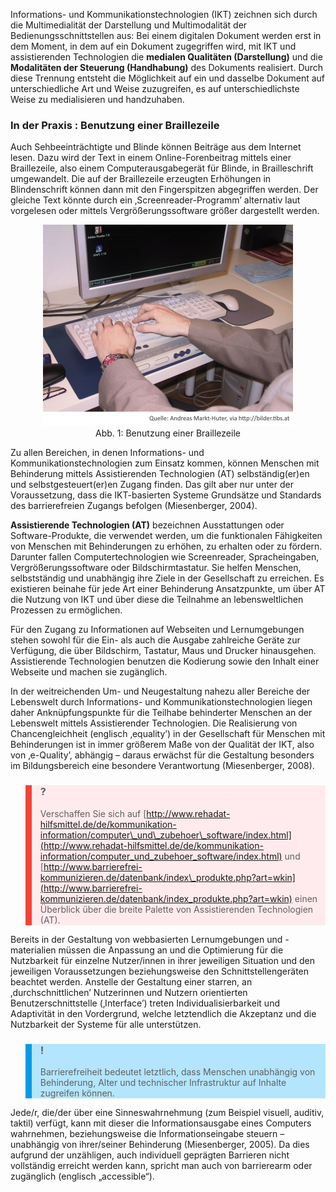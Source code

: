 <!-- filename: 01_Grundsaetzliches_Verstaendnis_von_Barrierefreiheit_equality_=_e-quality.md -->
<!-- title: Grundsätzliches Verständnis von Barrierefreiheit: „equality = e-quality“ -->

Informations- und Kommunikationstechnologien (IKT) zeichnen sich durch die Multimedialität der Darstellung und Multimodalität der Bedienungsschnittstellen aus: Bei einem digitalen Dokument werden erst in dem Moment, in dem auf ein Dokument zugegriffen wird, mit IKT und assistierenden Technologien die **medialen Qualitäten (Darstellung)** und die **Modalitäten der Steuerung (Handhabung)** des Dokuments realisiert. Durch diese Trennung entsteht die Möglichkeit auf ein und dasselbe Dokument auf unterschiedliche Art und Weise zuzugreifen, es auf unterschiedlichste Weise zu medialisieren und handzuhaben.

### In der Praxis : Benutzung einer Braillezeile

Auch Sehbeeinträchtigte und Blinde können Beiträge aus dem Internet lesen. Dazu wird der Text in einem Online-Forenbeitrag mittels einer Braillezeile, also einem Computerausgabegerät für Blinde, in Brailleschrift umgewandelt. Die auf der Braillezeile erzeugten Erhöhungen in Blindenschrift können dann mit den Fingerspitzen abgegriffen werden. Der gleiche Text könnte durch ein ‚Screenreader-Programm’ alternativ laut vorgelesen oder mittels Vergrößerungssoftware größer dargestellt werden. </blockquote>

<center><figure>
  <img src="img/1_Benutzung_einer_Braillezeile.jpg" alt="Abb. 1: Benutzung einer Braillezeile">
  <figcaption>Abb. 1: Benutzung einer Braillezeile</figcaption>
</figure></center>


Zu allen Bereichen, in denen Informations- und Kommunikationstechnologien zum Einsatz kommen, können Menschen mit Behinderung mittels Assistierenden Technologien (AT) selbständig(er)en und selbstgesteuert(er)en Zugang finden. Das gilt aber nur unter der Voraussetzung, dass die IKT-basierten Systeme Grundsätze und Standards des barrierefreien Zugangs befolgen (Miesenberger, 2004).

**Assistierende Technologien (AT)** bezeichnen Ausstattungen oder Software-Produkte, die verwendet werden, um die funktionalen Fähigkeiten von Menschen mit Behinderungen zu erhöhen, zu erhalten oder zu fördern. Darunter fallen Computertechnologien wie Screenreader, Spracheingaben, Vergrößerungssoftware oder Bildschirmtastatur. Sie helfen Menschen, selbstständig und unabhängig ihre Ziele in der Gesellschaft zu erreichen. Es existieren beinahe für jede Art einer Behinderung Ansatzpunkte, um über AT die Nutzung von IKT und über diese die Teilnahme an lebensweltlichen Prozessen zu ermöglichen.

Für den Zugang zu Informationen auf Webseiten und Lernumgebungen stehen sowohl für die Ein- als auch die Ausgabe zahlreiche Geräte zur Verfügung, die über Bildschirm, Tastatur, Maus und Drucker hinausgehen. Assistierende Technologien benutzen die Kodierung sowie den Inhalt einer Webseite und machen sie zugänglich.

In der weitreichenden Um- und Neugestaltung nahezu aller Bereiche der Lebenswelt durch Informations- und Kommunikationstechnologien liegen daher Anknüpfungspunkte für die Teilhabe behinderter Menschen an der Lebenswelt mittels Assistierender Technologien. Die Realisierung von Chancengleichheit (englisch ‚equality’) in der Gesellschaft für Menschen mit Behinderungen ist in immer größerem Maße von der Qualität der IKT, also von ‚e-Quality’, abhängig – daraus erwächst für die Gestaltung besonders im Bildungsbereich eine besondere Verantwortung (Miesenberger, 2008).

<blockquote style="background: #FFEBEE; border-left: 10px solid #F44336">

### ?

Verschaffen Sie sich auf [http://www.rehadat-hilfsmittel.de/de/kommunikation-information/computer\_und\_zubehoer\_software/index.html](http://www.rehadat-hilfsmittel.de/de/kommunikation-information/computer_und_zubehoer_software/index.html) und [http://www.barrierefrei-kommunizieren.de/datenbank/index\_produkte.php?art=wkin](http://www.barrierefrei-kommunizieren.de/datenbank/index_produkte.php?art=wkin) einen Überblick über die breite Palette von Assistierenden Technologien (AT).

</blockquote>

Bereits in der Gestaltung von webbasierten Lernumgebungen und -materialien müssen die Anpassung an und die Optimierung für die Nutzbarkeit für einzelne Nutzer/innen in ihrer jeweiligen Situation und den jeweiligen Voraussetzungen beziehungsweise den Schnittstellengeräten beachtet werden. Anstelle der Gestaltung einer starren, an ‚durchschnittlichen’ Nutzerinnen und Nutzern orientierten Benutzerschnittstelle (‚Interface’) treten Individualisierbarkeit und Adaptivität in den Vordergrund, welche letztendlich die Akzeptanz und die Nutzbarkeit der Systeme für alle unterstützen.

<blockquote style="background: #B3E5FC; border-left: 10px solid #039BE5">

### !

Barrierefreiheit bedeutet letztlich, dass Menschen unabhängig von Behinderung, Alter und technischer Infrastruktur auf Inhalte zugreifen können.

</blockquote>

Jede/r, die/der über eine Sinneswahrnehmung (zum Beispiel visuell, auditiv, taktil) verfügt, kann mit dieser die Informationsausgabe eines Computers wahrnehmen, beziehungsweise die Informationseingabe steuern – unabhängig von ihrer/seiner Behinderung (Miesenberger, 2005). Da dies aufgrund der unzähligen, auch individuell geprägten Barrieren nicht vollständig erreicht werden kann, spricht man auch von barrierearm oder zugänglich (englisch „accessible“).
